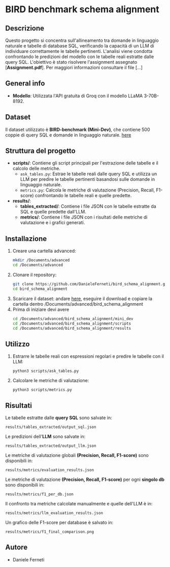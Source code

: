 # BIRD benchmark schema alignment

## Descrizione
Questo progetto si concentra sull'allineamento tra domande in linguaggio naturale e tabelle di database SQL, verificando la capacità di un LLM di individuare correttamente le tabelle pertinenti. L'analisi viene condotta confrontando le predizioni del modello con le tabelle reali estratte dalle query SQL. L'obiettivo è stato risolvere l'assignment assegnato [**Assignment.pdf**]. Per maggiori informazioni consultare il file [...]

## General info
- **Modello**: Utilizzata l'API gratuita di Groq con il modello LLaMA 3-70B-8192.

## Dataset
Il dataset utilizzato è **BIRD-benchmark (Mini-Dev)**, che contiene 500 coppie di query SQL e domande in linguaggio naturale. [here](https://github.com/bird-bench/mini_dev)

## Struttura del progetto
- **scripts/**: Contiene gli script principali per l'estrazione delle tabelle e il calcolo delle metriche.
  - `ask_tables.py`: Estrae le tabelle reali dalle query SQL e utilizza un LLM per predire le tabelle pertinenti basandosi sulle domande in linguaggio naturale.
  - `metrics.py`: Calcola le metriche di valutazione (Precision, Recall, F1-score) confrontando le tabelle reali e quelle predette.
- **results/**:
  - **tables_extracted/**: Contiene i file JSON con le tabelle estratte da SQL e quelle predette dall'LLM.
  - **metrics/**: Contiene i file JSON con i risultati delle metriche di valutazione e i grafici generati.

## Installazione
1. Creare una cartella advanced:
    ```bash
   mkdir /Documents/advanced
   cd /Documents/advanced
2. Clonare il repository:
   ```bash
   git clone https://github.com/DanieleFerneti/bird_schema_alignment.git
   cd bird_schema_alignment
3. Scaricare il dataset:
     andare [here](https://github.com/bird-bench/mini_dev), eseguire il download e copiare la cartella dentro /Documents/advanced/bird_schema_alignment
4. Prima di iniziare devi avere
     ```bash
     cd /Documents/advanced/bird_schema_alignment/mini_dev
     cd /Documents/advanced/bird_schema_alignment/scripts
     cd /Documents/advanced/bird_schema_alignment/results
     

## Utilizzo
1. Estrarre le tabelle reali con espressioni regolari e predire le tabelle con il LLM:
   
       python3 scripts/ask_tables.py
   
2. Calcolare le metriche di valutazione:
   
       python3 scripts/metrics.py
   
## Risultati
Le tabelle estratte dalle **query SQL** sono salvate in:

    results/tables_extracted/output_sql.json

Le predizioni dell'**LLM** sono salvate in:

    results/tables_extracted/output_llm.json

Le metriche di valutazione globali **(Precision, Recall, F1-score)** sono disponibili in:

    results/metrics/evaluation_results.json

Le metriche di valutazione **(Precision, Recall, F1-score)** per ogni **singolo db** sono disponibili in:

    results/metrics/f1_per_db.json

Il confronto tra metriche calcolate manualmente e quelle dell'LLM è in:

    results/metrics/llm_evaluation_results.json

Un grafico delle F1-score per database è salvato in:

    results/metrics/f1_final_comparison.png

## Autore
- Daniele Ferneti
